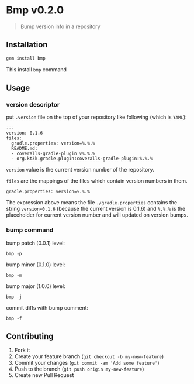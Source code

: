# Bmp v0.2.0

> Bump version info in a repository

## Installation

```sh
gem install bmp
```

This install `bmp` command

## Usage

### version descriptor

put `.version` file on the top of your repository like following (which is `YAML`):

```
---
version: 0.1.6
files:
  gradle.properties: version=%.%.%
  README.md:
  - coveralls-gradle-plugin v%.%.%
  - org.kt3k.gradle.plugin:coveralls-gradle-plugin:%.%.%
```

`version` value is the current version number of the repository.

`files` are the mappings of the files which contain version numbers in them.

```
gradle.properties: version=%.%.%
```

The expression above means the file `./gradle.properties` contains the string `version=0.1.6` (because the current version is 0.1.6) and `%.%.%` is the placeholder for current version number and will updated on version bumps.

### bump command

bump patch (0.0.1) level:
```
bmp -p
```

bump minor (0.1.0) level:
```
bmp -m
```

bump major (1.0.0) level:
```
bmp -j
```

commit diffs with bump comment:
```
bmp -f
```

## Contributing

1. Fork it
2. Create your feature branch (`git checkout -b my-new-feature`)
3. Commit your changes (`git commit -am 'Add some feature'`)
4. Push to the branch (`git push origin my-new-feature`)
5. Create new Pull Request
